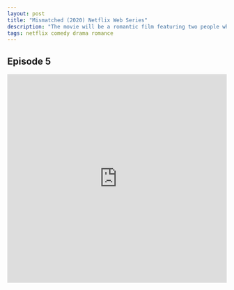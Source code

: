 ```yaml
---
layout: post
title: "Mismatched (2020) Netflix Web Series"
description: "The movie will be a romantic film featuring two people who are not right for each other. The story is about Prajaktas character who is a tech wizard and the guy who is interested in her. "
tags: netflix comedy drama romance
---
```



## Episode 5

<div class="responsive-container">
<iframe src="https://drive.google.com/file/d/1fyYze_oBTP8CcsmqpFJh4WO1ZWALAy0r/preview" frameborder="0" marginwidth="0" marginheight="0" scrolling="NO" width="100%" height="480" allowfullscreen></iframe>
<div style="width: 80px; height: 80px; position: absolute; opacity: 0; right: 0px; top: 0px;"> </div></div>
